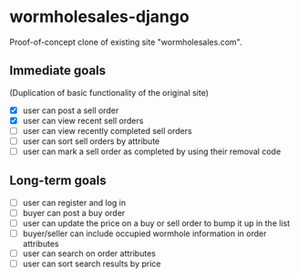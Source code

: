 # wormholesales-django
Proof-of-concept clone of existing site "wormholesales.com".

## Immediate goals

(Duplication of basic functionality of the original site)

- [x] user can post a sell order
- [x] user can view recent sell orders
- [ ] user can view recently completed sell orders
- [ ] user can sort sell orders by attribute
- [ ] user can mark a sell order as completed by using their removal code

## Long-term goals

- [ ] user can register and log in
- [ ] buyer can post a buy order
- [ ] user can update the price on a buy or sell order to bump it up in the list
- [ ] buyer/seller can include occupied wormhole information in order attributes
- [ ] user can search on order attributes
- [ ] user can sort search results by price
